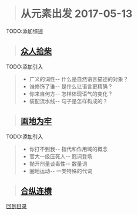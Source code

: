 ># 从元素出发            2017-05-13

TODO:添加综述 

>## [众人拾柴](2017-05-13-1.md)
TODO:添加引入
>
> * 广义的词性--
什么是自然语言描述的对象？
> * 谁修饰了谁--
是什么让语言更精确？
> * 你来自何方--
怎样体现语气的变化？
> * 装配流水线--
句子是怎样构成的？

>## [画地为牢](2017-05-13-2.md)
TODO:添加引入
>
> * 你打不到我--
指代和作用域的概念
> * 官大一级压死人--
冠词登场
> * 抛开剂量谈毒性--
数量词
> * 圈地运动--
一类特殊的代词


>## [合纵连横](2017-05-13-3.md)

[回到目录](https://github.com/Comac123/EN666/blob/master/README.md)
